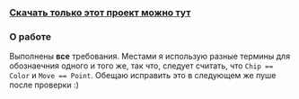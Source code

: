 ### [Скачать только этот проект можно тут](https://minhaskamal.github.io/DownGit/#/home?url=https://github.com/Efmprof/kpo-hse-22/tree/main/ReversiConsoleGame)
### О работе
Выполнены **все** требования. Местами я использую разные термины для обознаечния одного и того же, так что, следует считать, что `Chip == Color` и `Move == Point`. Обещаю исправить это в следующем же пуше после проверки :)
